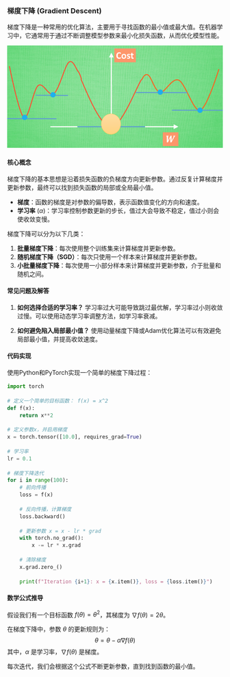 ### 梯度下降 (Gradient Descent)

梯度下降是一种常用的优化算法，主要用于寻找函数的最小值或最大值。在机器学习中，它通常用于通过不断调整模型参数来最小化损失函数，从而优化模型性能。

![Gradient](./pics/梯度_1.png)

#### 核心概念
梯度下降的基本思想是沿着损失函数的负梯度方向更新参数。通过反复计算梯度并更新参数，最终可以找到损失函数的局部或全局最小值。

- **梯度**：函数的梯度是对参数的偏导数，表示函数值变化的方向和速度。
- **学习率** ($\alpha$)：学习率控制参数更新的步长，值过大会导致不稳定，值过小则会使收敛变慢。

梯度下降可以分为以下几类：
1. **批量梯度下降**：每次使用整个训练集来计算梯度并更新参数。
2. **随机梯度下降（SGD）**：每次只使用一个样本来计算梯度并更新参数。
3. **小批量梯度下降**：每次使用一小部分样本来计算梯度并更新参数，介于批量和随机之间。

#### 常见问题及解答
1. **如何选择合适的学习率？**
   学习率过大可能导致跳过最优解，学习率过小则收敛过慢。可以使用动态学习率调整方法，如学习率衰减。

2. **如何避免陷入局部最小值？**
   使用动量梯度下降或Adam优化算法可以有效避免局部最小值，并提高收敛速度。

#### 代码实现
使用Python和PyTorch实现一个简单的梯度下降过程：

```python
import torch

# 定义一个简单的目标函数： f(x) = x^2
def f(x):
    return x**2

# 定义参数x，并启用梯度
x = torch.tensor([10.0], requires_grad=True)

# 学习率
lr = 0.1

# 梯度下降迭代
for i in range(100):
    # 前向传播
    loss = f(x)
    
    # 反向传播，计算梯度
    loss.backward()
    
    # 更新参数 x = x - lr * grad
    with torch.no_grad():
        x -= lr * x.grad
    
    # 清除梯度
    x.grad.zero_()

    print(f"Iteration {i+1}: x = {x.item()}, loss = {loss.item()}")
```

#### 数学公式推导
假设我们有一个目标函数 $f(\theta) = \theta^2$，其梯度为 $\nabla f(\theta) = 2\theta$。

在梯度下降中，参数 $\theta$ 的更新规则为：
$$
\theta = \theta - \alpha \nabla f(\theta)
$$
其中，$\alpha$ 是学习率，$\nabla f(\theta)$ 是梯度。

每次迭代，我们会根据这个公式不断更新参数，直到找到函数的最小值。
